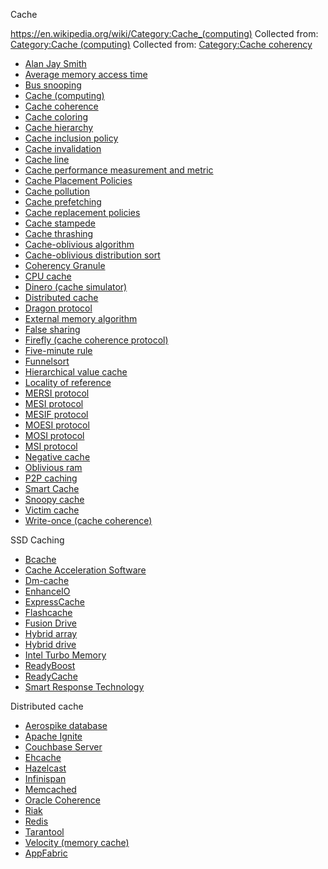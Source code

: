 Cache

https://en.wikipedia.org/wiki/Category:Cache_(computing)
Collected from: [Category:Cache (computing)](https://en.wikipedia.org/wiki/Category:Cache_(computing))
Collected from: [Category:Cache coherency](https://en.wikipedia.org/wiki/Category:Cache_coherency)


- [Alan Jay Smith](https://en.wikipedia.org/wiki/Alan_Jay_Smith)
- [Average memory access time](https://en.wikipedia.org/wiki/Average_memory_access_time)
- [Bus snooping](https://en.wikipedia.org/wiki/Bus_snooping)
- [Cache (computing)](https://en.wikipedia.org/wiki/Cache_(computing))
- [Cache coherence](https://en.wikipedia.org/wiki/Cache_coherence)
- [Cache coloring](https://en.wikipedia.org/wiki/Cache_coloring)
- [Cache hierarchy](https://en.wikipedia.org/wiki/Cache_hierarchy)
- [Cache inclusion policy](https://en.wikipedia.org/wiki/Cache_inclusion_policy)
- [Cache invalidation](https://en.wikipedia.org/wiki/Cache_invalidation)
- [Cache line](https://en.wikipedia.org/wiki/Cache_line)
- [Cache performance measurement and metric](https://en.wikipedia.org/wiki/Cache_performance_measurement_and_metric)
- [Cache Placement Policies](https://en.wikipedia.org/wiki/Cache_Placement_Policies)
- [Cache pollution](https://en.wikipedia.org/wiki/Cache_pollution)
- [Cache prefetching](https://en.wikipedia.org/wiki/Cache_prefetching)
- [Cache replacement policies](https://en.wikipedia.org/wiki/Cache_replacement_policies)
- [Cache stampede](https://en.wikipedia.org/wiki/Cache_stampede)
- [Cache thrashing](https://en.wikipedia.org/wiki/Cache_thrashing)
- [Cache-oblivious algorithm](https://en.wikipedia.org/wiki/Cache-oblivious_algorithm)
- [Cache-oblivious distribution sort](https://en.wikipedia.org/wiki/Cache-oblivious_distribution_sort)
- [Coherency Granule](https://en.wikipedia.org/wiki/Coherency_Granule)
- [CPU cache](https://en.wikipedia.org/wiki/CPU_cache)
- [Dinero (cache simulator)](https://en.wikipedia.org/wiki/Dinero_(cache_simulator))
- [Distributed cache](https://en.wikipedia.org/wiki/Distributed_cache)
- [Dragon protocol](https://en.wikipedia.org/wiki/Dragon_protocol)
- [External memory algorithm](https://en.wikipedia.org/wiki/External_memory_algorithm)
- [False sharing](https://en.wikipedia.org/wiki/False_sharing)
- [Firefly (cache coherence protocol)](https://en.wikipedia.org/wiki/Firefly_(cache_coherence_protocol))
- [Five-minute rule](https://en.wikipedia.org/wiki/Five-minute_rule)
- [Funnelsort](https://en.wikipedia.org/wiki/Funnelsort)
- [Hierarchical value cache](https://en.wikipedia.org/wiki/Hierarchical_value_cache)
- [Locality of reference](https://en.wikipedia.org/wiki/Locality_of_reference)
- [MERSI protocol](https://en.wikipedia.org/wiki/MERSI_protocol)
- [MESI protocol](https://en.wikipedia.org/wiki/MESI_protocol)
- [MESIF protocol](https://en.wikipedia.org/wiki/MESIF_protocol)
- [MOESI protocol](https://en.wikipedia.org/wiki/MOESI_protocol)
- [MOSI protocol](https://en.wikipedia.org/wiki/MOSI_protocol)
- [MSI protocol](https://en.wikipedia.org/wiki/MSI_protocol)
- [Negative cache](https://en.wikipedia.org/wiki/Negative_cache)
- [Oblivious ram](https://en.wikipedia.org/wiki/Oblivious_ram)
- [P2P caching](https://en.wikipedia.org/wiki/P2P_caching)
- [Smart Cache](https://en.wikipedia.org/wiki/Smart_Cache)
- [Snoopy cache](https://en.wikipedia.org/wiki/Snoopy_cache)
- [Victim cache](https://en.wikipedia.org/wiki/Victim_cache)
- [Write-once (cache coherence)](https://en.wikipedia.org/wiki/Write-once_(cache_coherence))


SSD Caching
- [Bcache](https://en.wikipedia.org/wiki/Bcache)
- [Cache Acceleration Software](https://en.wikipedia.org/wiki/Cache_Acceleration_Software)
- [Dm-cache](https://en.wikipedia.org/wiki/Dm-cache)
- [EnhanceIO](https://en.wikipedia.org/wiki/EnhanceIO)
- [ExpressCache](https://en.wikipedia.org/wiki/ExpressCache)
- [Flashcache](https://en.wikipedia.org/wiki/Flashcache)
- [Fusion Drive](https://en.wikipedia.org/wiki/Fusion_Drive)
- [Hybrid array](https://en.wikipedia.org/wiki/Hybrid_array)
- [Hybrid drive](https://en.wikipedia.org/wiki/Hybrid_drive)
- [Intel Turbo Memory](https://en.wikipedia.org/wiki/Intel_Turbo_Memory)
- [ReadyBoost](https://en.wikipedia.org/wiki/ReadyBoost)
- [ReadyCache](https://en.wikipedia.org/wiki/ReadyCache)
- [Smart Response Technology](https://en.wikipedia.org/wiki/Smart_Response_Technology)

Distributed cache
- [Aerospike database](https://www.wikiwand.com/en/Aerospike_database)
- [Apache Ignite](https://www.wikiwand.com/en/Apache_Ignite)
- [Couchbase Server](https://www.wikiwand.com/en/Couchbase_Server)
- [Ehcache](https://www.wikiwand.com/en/Ehcache)
- [Hazelcast](https://www.wikiwand.com/en/Hazelcast)
- [Infinispan](https://www.wikiwand.com/en/Infinispan)
- [Memcached](https://www.wikiwand.com/en/Memcached)
- [Oracle Coherence](https://www.wikiwand.com/en/Oracle_Coherence)
- [Riak](https://www.wikiwand.com/en/Riak)
- [Redis](https://www.wikiwand.com/en/Redis)
- [Tarantool](https://www.wikiwand.com/en/Tarantool)
- [Velocity (memory cache)](https://www.wikiwand.com/en/Velocity_(memory_cache))
- [AppFabric](https://www.wikiwand.com/en/AppFabric)

